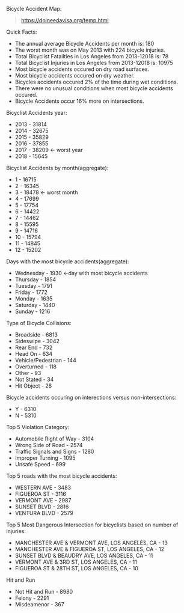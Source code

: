 Bicycle Accident Map: 
>https://doineedavisa.org/temp.html

Quick Facts:
- The annual average Bicycle Accidents per month is: 180
- The worst month was on May 2013 with 224 bicycle injuries.
- Total Bicyclist Fatalities in Los Angeles from 2013-12018 is: 78
- Total Bicyclist Injuries in Los Angeles from 2013-12018 is: 10975
- Most bicycle accidents occured on dry road surfaces.
- Most bicycle accidents occured on dry weather. 
- Bicycles accidents occured 2% of the time during wet conditions. 
- There were no unusual conditions when most bicycle accidents occured.
- Bicycle Accidents occur 16% more on intersections.

Bicyclist Accidents year: 
- 2013    - 31814
- 2014    - 32675
- 2015    - 35829
- 2016    - 37855
- 2017    - 38209 <- worst year
- 2018    - 15645

Bicyclist Accidents by month(aggregate): 
- 1     - 16715
- 2     - 16345
- 3     - 18478 <- worst month
- 4     - 17699
- 5     - 17754
- 6     - 14422
- 7     - 14462
- 8     - 15595
- 9     - 14716
- 10    - 15794
- 11    - 14845
- 12    - 15202

Days with the most bicycle accidents(aggregate):
- Wednesday    - 1930 <-day with most bicycle accidents
- Thursday     - 1854
- Tuesday      - 1791
- Friday       - 1772
- Monday       - 1635
- Saturday     - 1440
- Sunday       - 1216

Type of Bicycle Collisions:
- Broadside            - 6813
- Sideswipe            - 3042
- Rear End             -  732
- Head On              -  634
- Vehicle/Pedestrian   -  144
- Overturned           -  118
- Other                -   93
- Not Stated           -   34
- Hit Object           -   28

Bicycle accidents occuring on interections versus non-intersections:
- Y    - 6310
- N    - 5310

Top 5 Violation Category:
- Automobile Right of Way                                       - 3104
- Wrong Side of Road                                            - 2574
- Traffic Signals and Signs                                     - 1280
- Improper Turning                                              - 1095
- Unsafe Speed                                                  -  699

Top 5 roads with the most bicycle accidents:
- WESTERN AVE      - 3483
- FIGUEROA ST      - 3116
- VERMONT AVE      - 2987
- SUNSET BLVD      - 2816
- VENTURA BLVD     - 2579

Top 5 Most Dangerous Intersection for bicyclists based on number of injuries:
- MANCHESTER AVE & VERMONT AVE, LOS ANGELES, CA    - 13
- MANCHESTER AVE & FIGUEROA ST, LOS ANGELES, CA    - 12
- SUNSET BLVD & BEAUDRY AVE, LOS ANGELES, CA       - 11
- VERMONT AVE & 3RD ST, LOS ANGELES, CA            - 11
- FIGUEROA ST & 28TH ST, LOS ANGELES, CA           - 10

Hit and Run
- Not Hit and Run   - 8980
- Felony            - 2291
- Misdeamenor       -  367


